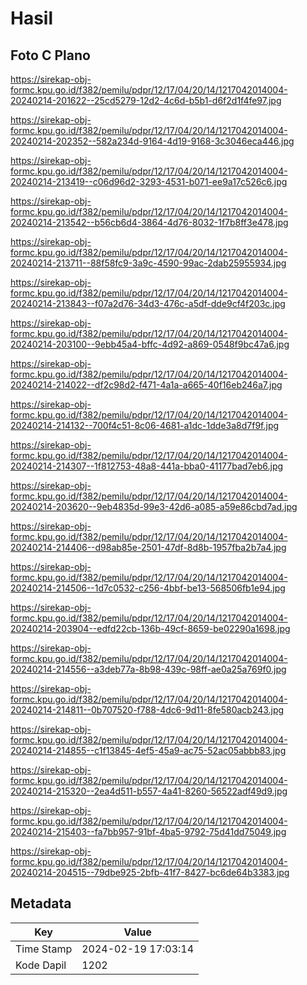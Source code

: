 # Hasil

## Foto C Plano

https://sirekap-obj-formc.kpu.go.id/f382/pemilu/pdpr/12/17/04/20/14/1217042014004-20240214-201622--25cd5279-12d2-4c6d-b5b1-d6f2d1f4fe97.jpg

https://sirekap-obj-formc.kpu.go.id/f382/pemilu/pdpr/12/17/04/20/14/1217042014004-20240214-202352--582a234d-9164-4d19-9168-3c3046eca446.jpg

https://sirekap-obj-formc.kpu.go.id/f382/pemilu/pdpr/12/17/04/20/14/1217042014004-20240214-213419--c06d96d2-3293-4531-b071-ee9a17c526c6.jpg

https://sirekap-obj-formc.kpu.go.id/f382/pemilu/pdpr/12/17/04/20/14/1217042014004-20240214-213542--b56cb6d4-3864-4d76-8032-1f7b8ff3e478.jpg

https://sirekap-obj-formc.kpu.go.id/f382/pemilu/pdpr/12/17/04/20/14/1217042014004-20240214-213711--88f58fc9-3a9c-4590-99ac-2dab25955934.jpg

https://sirekap-obj-formc.kpu.go.id/f382/pemilu/pdpr/12/17/04/20/14/1217042014004-20240214-213843--f07a2d76-34d3-476c-a5df-dde9cf4f203c.jpg

https://sirekap-obj-formc.kpu.go.id/f382/pemilu/pdpr/12/17/04/20/14/1217042014004-20240214-203100--9ebb45a4-bffc-4d92-a869-0548f9bc47a6.jpg

https://sirekap-obj-formc.kpu.go.id/f382/pemilu/pdpr/12/17/04/20/14/1217042014004-20240214-214022--df2c98d2-f471-4a1a-a665-40f16eb246a7.jpg

https://sirekap-obj-formc.kpu.go.id/f382/pemilu/pdpr/12/17/04/20/14/1217042014004-20240214-214132--700f4c51-8c06-4681-a1dc-1dde3a8d7f9f.jpg

https://sirekap-obj-formc.kpu.go.id/f382/pemilu/pdpr/12/17/04/20/14/1217042014004-20240214-214307--1f812753-48a8-441a-bba0-41177bad7eb6.jpg

https://sirekap-obj-formc.kpu.go.id/f382/pemilu/pdpr/12/17/04/20/14/1217042014004-20240214-203620--9eb4835d-99e3-42d6-a085-a59e86cbd7ad.jpg

https://sirekap-obj-formc.kpu.go.id/f382/pemilu/pdpr/12/17/04/20/14/1217042014004-20240214-214406--d98ab85e-2501-47df-8d8b-1957fba2b7a4.jpg

https://sirekap-obj-formc.kpu.go.id/f382/pemilu/pdpr/12/17/04/20/14/1217042014004-20240214-214506--1d7c0532-c256-4bbf-be13-568506fb1e94.jpg

https://sirekap-obj-formc.kpu.go.id/f382/pemilu/pdpr/12/17/04/20/14/1217042014004-20240214-203904--edfd22cb-136b-49cf-8659-be02290a1698.jpg

https://sirekap-obj-formc.kpu.go.id/f382/pemilu/pdpr/12/17/04/20/14/1217042014004-20240214-214556--a3deb77a-8b98-439c-98ff-ae0a25a769f0.jpg

https://sirekap-obj-formc.kpu.go.id/f382/pemilu/pdpr/12/17/04/20/14/1217042014004-20240214-214811--0b707520-f788-4dc6-9d11-8fe580acb243.jpg

https://sirekap-obj-formc.kpu.go.id/f382/pemilu/pdpr/12/17/04/20/14/1217042014004-20240214-214855--c1f13845-4ef5-45a9-ac75-52ac05abbb83.jpg

https://sirekap-obj-formc.kpu.go.id/f382/pemilu/pdpr/12/17/04/20/14/1217042014004-20240214-215320--2ea4d511-b557-4a41-8260-56522adf49d9.jpg

https://sirekap-obj-formc.kpu.go.id/f382/pemilu/pdpr/12/17/04/20/14/1217042014004-20240214-215403--fa7bb957-91bf-4ba5-9792-75d41dd75049.jpg

https://sirekap-obj-formc.kpu.go.id/f382/pemilu/pdpr/12/17/04/20/14/1217042014004-20240214-204515--79dbe925-2bfb-41f7-8427-bc6de64b3383.jpg


## Metadata

| Key        | Value               |
| ---------- | ------------------- |
| Time Stamp | 2024-02-19 17:03:14 |
| Kode Dapil | 1202                |



